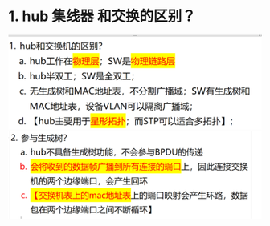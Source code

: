 # 1. hub 集线器 和交换的区别？

![alt text](images/面试题--Hub/image.png)
![alt text](images/面试题--Hub/image-1.png)
